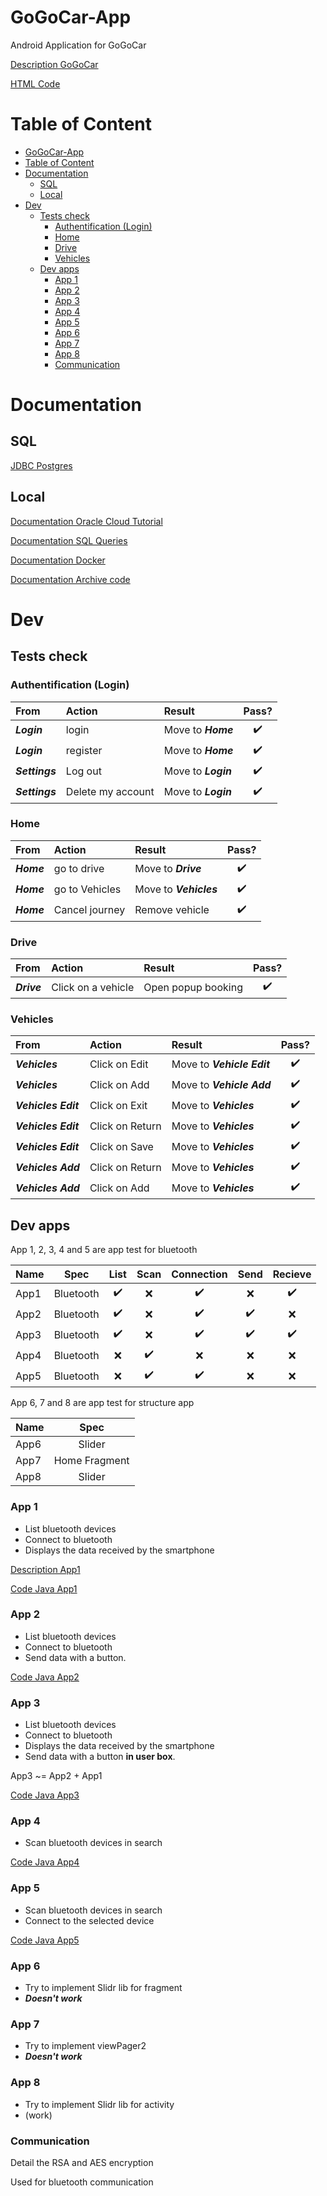 # GoGoCar-App

Android Application for GoGoCar

[Description GoGoCar](./GoGoCar)

[HTML Code](./GoGoCar/app/src/main/assets/)

# Table of Content

- [GoGoCar-App](#gogocar-app)
- [Table of Content](#table-of-content)
- [Documentation](#documentation)
  - [SQL](#sql)
  - [Local](#local)
- [Dev](#dev)
  - [Tests check](#tests-check)
    - [Authentification (Login)](#authentification-login)
    - [Home](#home)
    - [Drive](#drive)
    - [Vehicles](#vehicles)
  - [Dev apps](#dev-apps)
    - [App 1](#app-1)
    - [App 2](#app-2)
    - [App 3](#app-3)
    - [App 4](#app-4)
    - [App 5](#app-5)
    - [App 6](#app-6)
    - [App 7](#app-7)
    - [App 8](#app-8)
    - [Communication](#communication)


# Documentation

## SQL

[JDBC Postgres](https://jdbc.postgresql.org/documentation)

## Local

[Documentation Oracle Cloud Tutorial](./doc/DOC_Oracle_Cloud.md)

[Documentation SQL Queries](./doc/DOC_SQL.md)

[Documentation Docker](./doc/DOC_Docker.md)

[Documentation Archive code](./doc/DOC_Code_Archive.md)


# Dev

## Tests check

### Authentification (Login)

| From           | Action            | Result              |       Pass?        |
| :------------- | :---------------- | :------------------ | :----------------: |
| ***Login***    | login             | Move to ***Home***  | :heavy_check_mark: |
| ***Login***    | register          | Move to ***Home***  | :heavy_check_mark: |
| ***Settings*** | Log out           | Move to ***Login*** | :heavy_check_mark: |
| ***Settings*** | Delete my account | Move to ***Login*** | :heavy_check_mark: |

### Home

| From       | Action         | Result                 |       Pass?        |
| :--------- | :------------- | :--------------------- | :----------------: |
| ***Home*** | go to drive    | Move to ***Drive***    | :heavy_check_mark: |
| ***Home*** | go to Vehicles | Move to ***Vehicles*** | :heavy_check_mark: |
| ***Home*** | Cancel journey | Remove vehicle         | :heavy_check_mark: |

### Drive

| From        | Action             | Result             |       Pass?        |
| :---------- | :----------------- | :----------------- | :----------------: |
| ***Drive*** | Click on a vehicle | Open popup booking | :heavy_check_mark: |


### Vehicles

| From                | Action          | Result                     |       Pass?        |
| :------------------ | :-------------- | :------------------------- | :----------------: |
| ***Vehicles***      | Click on Edit   | Move to ***Vehicle Edit*** | :heavy_check_mark: |
| ***Vehicles***      | Click on Add    | Move to ***Vehicle Add***  | :heavy_check_mark: |
| ***Vehicles Edit*** | Click on Exit   | Move to ***Vehicles***     | :heavy_check_mark: |
| ***Vehicles Edit*** | Click on Return | Move to ***Vehicles***     | :heavy_check_mark: |
| ***Vehicles Edit*** | Click on Save   | Move to ***Vehicles***     | :heavy_check_mark: |
| ***Vehicles Add***  | Click on Return | Move to ***Vehicles***     | :heavy_check_mark: |
| ***Vehicles Add***  | Click on Add    | Move to ***Vehicles***     | :heavy_check_mark: |

## Dev apps

App 1, 2, 3, 4 and 5 are app test for bluetooth 

| Name |   Spec    |        List        |        Scan        |     Connection     |        Send        |      Recieve       |
| :--- | :-------: | :----------------: | :----------------: | :----------------: | :----------------: | :----------------: |
| App1 | Bluetooth | :heavy_check_mark: |        :x:         | :heavy_check_mark: |        :x:         | :heavy_check_mark: |
| App2 | Bluetooth | :heavy_check_mark: |        :x:         | :heavy_check_mark: | :heavy_check_mark: |        :x:         |
| App3 | Bluetooth | :heavy_check_mark: |        :x:         | :heavy_check_mark: | :heavy_check_mark: | :heavy_check_mark: |
| App4 | Bluetooth |        :x:         | :heavy_check_mark: |        :x:         |        :x:         |        :x:         |
| App5 | Bluetooth |        :x:         | :heavy_check_mark: | :heavy_check_mark: |        :x:         |        :x:         |

App 6, 7 and 8 are app test for structure app

| Name |     Spec      |
| :--- | :-----------: |
| App6 |    Slider     |
| App7 | Home Fragment |
| App8 |    Slider     |

### App 1

* List bluetooth devices
* Connect to bluetooth
* Displays the data received by the smartphone

[Description App1](./dev/App1)

[Code Java App1](./dev/App1/app/src/main/java/com/example/app1/)

### App 2

* List bluetooth devices
* Connect to bluetooth
* Send data with a button.

[Code Java App2](./dev/App2/app/src/main/java/com/example/app2/)

### App 3

* List bluetooth devices
* Connect to bluetooth
* Displays the data received by the smartphone
* Send data with a button **in user box**.

App3 ~= App2 + App1

[Code Java App3](./dev/App3/app/src/main/java/com/example/app3/)

### App 4

* Scan bluetooth devices in search

[Code Java App4](./dev/App4/app/src/main/java/com/aristy/app4/)

### App 5

* Scan bluetooth devices in search
* Connect to the selected device

[Code Java App5](./dev/App5/app/src/main/java/com/aristy/app5)

### App 6

* Try to implement Slidr lib for fragment
* ***Doesn't work***

### App 7

* Try to implement viewPager2
* ***Doesn't work***

### App 8

* Try to implement Slidr lib for activity
* (work)

### Communication

Detail the RSA and AES encryption

Used for bluetooth communication